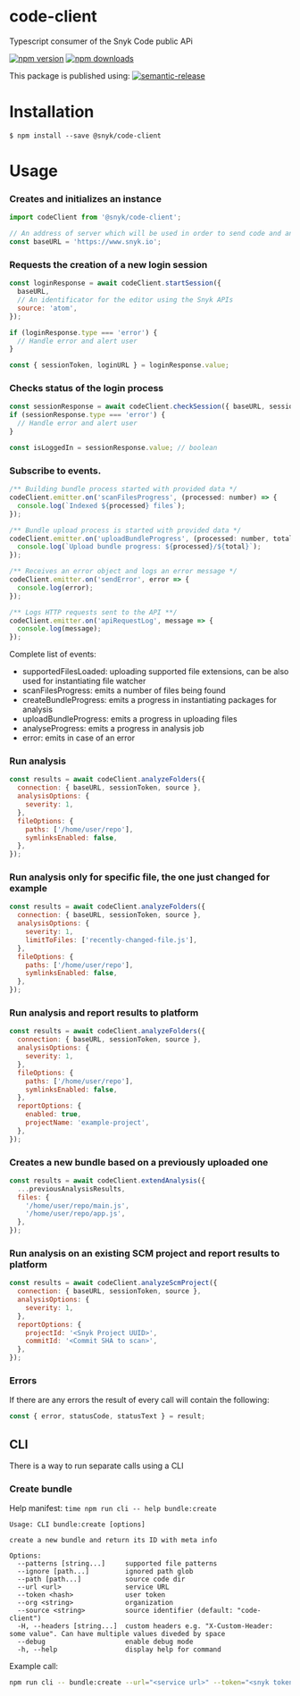 # code-client

Typescript consumer of the Snyk Code public APi

[![npm version](https://img.shields.io/npm/v/@snyk/code-client.svg?style=flat-square)](https://www.npmjs.org/package/@snyk/code-client)
[![npm downloads](https://img.shields.io/npm/dm/@snyk/code-client.svg?style=flat-square)](http://npm-stat.com/charts.html?package=@snyk/code-client)

This package is published using:
[![semantic-release](https://img.shields.io/badge/%20%20%F0%9F%93%A6%F0%9F%9A%80-semantic--release-e10079.svg)](https://github.com/semantic-release/semantic-release)

# Installation

```shell script
$ npm install --save @snyk/code-client
```

# Usage

### Creates and initializes an instance

```javascript
import codeClient from '@snyk/code-client';

// An address of server which will be used in order to send code and analyse it.
const baseURL = 'https://www.snyk.io';
```

### Requests the creation of a new login session

```javascript
const loginResponse = await codeClient.startSession({
  baseURL,
  // An identificator for the editor using the Snyk APIs
  source: 'atom',
});

if (loginResponse.type === 'error') {
  // Handle error and alert user
}

const { sessionToken, loginURL } = loginResponse.value;
```

### Checks status of the login process

```javascript
const sessionResponse = await codeClient.checkSession({ baseURL, sessionToken });
if (sessionResponse.type === 'error') {
  // Handle error and alert user
}

const isLoggedIn = sessionResponse.value; // boolean
```

### Subscribe to events.

```javascript
/** Building bundle process started with provided data */
codeClient.emitter.on('scanFilesProgress', (processed: number) => {
  console.log(`Indexed ${processed} files`);
});

/** Bundle upload process is started with provided data */
codeClient.emitter.on('uploadBundleProgress', (processed: number, total: number) => {
  console.log(`Upload bundle progress: ${processed}/${total}`);
});

/** Receives an error object and logs an error message */
codeClient.emitter.on('sendError', error => {
  console.log(error);
});

/** Logs HTTP requests sent to the API **/
codeClient.emitter.on('apiRequestLog', message => {
  console.log(message);
});
```

Complete list of events:

- supportedFilesLoaded: uploading supported file extensions, can be also used for instantiating file watcher
- scanFilesProgress: emits a number of files being found
- createBundleProgress: emits a progress in instantiating packages for analysis
- uploadBundleProgress: emits a progress in uploading files
- analyseProgress: emits a progress in analysis job
- error: emits in case of an error

### Run analysis

```javascript
const results = await codeClient.analyzeFolders({
  connection: { baseURL, sessionToken, source },
  analysisOptions: {
    severity: 1,
  },
  fileOptions: {
    paths: ['/home/user/repo'],
    symlinksEnabled: false,
  },
});
```

### Run analysis only for specific file, the one just changed for example

```javascript
const results = await codeClient.analyzeFolders({
  connection: { baseURL, sessionToken, source },
  analysisOptions: {
    severity: 1,
    limitToFiles: ['recently-changed-file.js'],
  },
  fileOptions: {
    paths: ['/home/user/repo'],
    symlinksEnabled: false,
  },
});
```

### Run analysis and report results to platform

```javascript
const results = await codeClient.analyzeFolders({
  connection: { baseURL, sessionToken, source },
  analysisOptions: {
    severity: 1,
  },
  fileOptions: {
    paths: ['/home/user/repo'],
    symlinksEnabled: false,
  },
  reportOptions: {
    enabled: true,
    projectName: 'example-project',
  },
});
```

### Creates a new bundle based on a previously uploaded one

```javascript
const results = await codeClient.extendAnalysis({
  ...previousAnalysisResults,
  files: {
    '/home/user/repo/main.js',
    '/home/user/repo/app.js',
  },
});

```

### Run analysis on an existing SCM project and report results to platform

```javascript
const results = await codeClient.analyzeScmProject({
  connection: { baseURL, sessionToken, source },
  analysisOptions: {
    severity: 1,
  },
  reportOptions: {
    projectId: '<Snyk Project UUID>',
    commitId: '<Commit SHA to scan>',
  },
});
```

### Errors

If there are any errors the result of every call will contain the following:

```javascript
const { error, statusCode, statusText } = result;
```

## CLI

There is a way to run separate calls using a CLI

### Create bundle

Help manifest: `time npm run cli -- help bundle:create`

```
Usage: CLI bundle:create [options]

create a new bundle and return its ID with meta info

Options:
  --patterns [string...]     supported file patterns
  --ignore [path...]         ignored path glob
  --path [path...]           source code dir
  --url <url>                service URL
  --token <hash>             user token
  --org <string>             organization
  --source <string>          source identifier (default: "code-client")
  -H, --headers [string...]  custom headers e.g. "X-Custom-Header: some value". Can have multiple values diveded by space
  --debug                    enable debug mode
  -h, --help                 display help for command
```

Example call:

```bash
npm run cli -- bundle:create --url="<service url>" --token="<snyk token>" --headers="<extra>" --patterns=".*" --path="<absolute path>"
```
